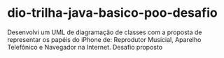 # dio-trilha-java-basico-poo-desafio
Desenvolvi um UML de diagramação de classes com a proposta de representar os papéis do iPhone de: Reprodutor Musicial, Aparelho Telefônico e Navegador na Internet. Desafio proposto
